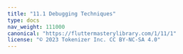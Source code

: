 ```yaml
---
title: "11.1 Debugging Techniques"
type: docs
nav_weight: 111000
canonical: "https://fluttermasterylibrary.com/1/11/1"
license: "© 2023 Tokenizer Inc. CC BY-NC-SA 4.0"
---
```


